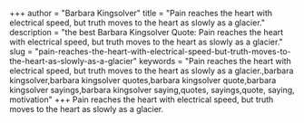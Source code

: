 +++
author = "Barbara Kingsolver"
title = "Pain reaches the heart with electrical speed, but truth moves to the heart as slowly as a glacier."
description = "the best Barbara Kingsolver Quote: Pain reaches the heart with electrical speed, but truth moves to the heart as slowly as a glacier."
slug = "pain-reaches-the-heart-with-electrical-speed-but-truth-moves-to-the-heart-as-slowly-as-a-glacier"
keywords = "Pain reaches the heart with electrical speed, but truth moves to the heart as slowly as a glacier.,barbara kingsolver,barbara kingsolver quotes,barbara kingsolver quote,barbara kingsolver sayings,barbara kingsolver saying,quotes, sayings,quote, saying, motivation"
+++
Pain reaches the heart with electrical speed, but truth moves to the heart as slowly as a glacier.
